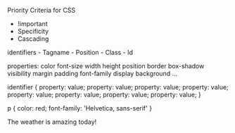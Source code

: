 Priority Criteria for CSS
- !important
- Specificity
- Cascading



identifiers
    - Tagname
    - Position
    - Class
    - Id

properties:
    color
    font-size
    width
    height
    position
    border
    box-shadow
    visibility
    margin
    padding
    font-family
    display
    background
    ...


identifier {
    property: value;
    property: value;
    property: value;
    property: value;
    property: value;
    property: value;
    property: value;
    property: value;
}



p {
    color: red;
    font-family: 'Helvetica, sans-serif'
}

<p>The weather is amazing today!</p>